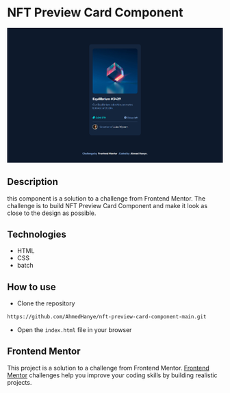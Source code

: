 # NFT Preview Card Component

![preview](./preview.png)

## Description

this component is a solution to a challenge from Frontend Mentor. The challenge is to build NFT Preview Card Component and make it look as close to the design as possible.

## Technologies

- HTML
- CSS
- batch

## How to use

- Clone the repository

```bash
https://github.com/AhmedHanye/nft-preview-card-component-main.git
```

- Open the `index.html` file in your browser

## Frontend Mentor

This project is a solution to a challenge from Frontend Mentor. [Frontend Mentor](https://www.frontendmentor.io) challenges help you improve your coding skills by building realistic projects.
